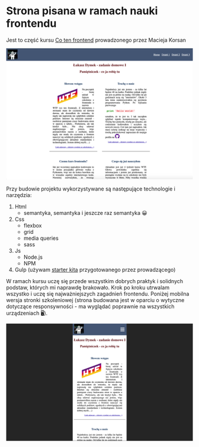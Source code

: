 

# Strona pisana w ramach nauki frontendu

Jest to część kursu [Co ten frontend](https://cotenfrontend.pl) prowadzonego przez Macieja Korsan

![Strona główna - desktop](github/desktop.png)

Przy budowie projektu wykorzystywane są następujące technologie i narzędzia:
1. Html 
    - semantyka, semantyka i jeszcze raz semantyka 😀
2. Css
    - flexbox 
    - grid
    - media queries
    - sass
3. Js
    - Node.js
    - NPM
4. Gulp (używam [starter kita](https://github.com/maciejkorsan/wtf-gulp-starter) przygotowanego przez prowadzącego)

W ramach kursu uczę się przede wszystkim dobrych praktyk i solidnych podstaw, których mi naprawdę brakowało. Krok po kroku utrwalam wszystko i uczę się najważniejszych zagadnień frontendu. Poniżej mobilna wersja stronki szkoleniowej (strona budowana jest w oparciu o wytyczne dotyczące responsywności - ma wyglądać poprawnie na wszystkich urządzeniach 🖥).

![Strona główna - mobile](github/mobile.png)